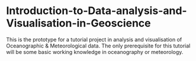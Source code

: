 # Introduction-to-Data-analysis-and-Visualisation-in-Geoscience
This is the prototype for a tutorial project in analysis and visualisation of Oceanographic &amp; Meteorological data.
The only prerequisite for this tutorial will be some basic working knowledge in oceanography or meteorology.
